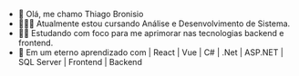 - 👋 Olá, me chamo Thiago Bronisio
- 🧑🏽‍💻 Atualmente estou cursando Análise e Desenvolvimento de Sistema.
- 💪🏽 Estudando com foco para me aprimorar nas tecnologias backend e frontend.
- 🤩 Em um eterno aprendizado com | React | Vue | C# | .Net | ASP.NET | SQL Server | Frontend | Backend

<!---
ThiagoBronisio/ThiagoBronisio is a ✨ special ✨ repository because its `README.md` (this file) appears on your GitHub profile.
You can click the Preview link to take a look at your changes.
--->
